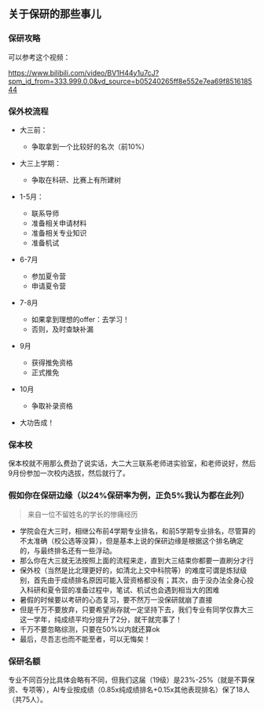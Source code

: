 ## 关于保研的那些事儿

### 保研攻略

可以参考这个视频：

https://www.bilibili.com/video/BV1H44y1u7cJ?spm_id_from=333.999.0.0&vd_source=b05240265ff8e552e7ea69f851618544

### 保外校流程

- 大三前：
  - 争取拿到一个比较好的名次（前10%）

- 大三上学期：
  - 争取在科研、比赛上有所建树

- 1-5月：
  - 联系导师
  - 准备相关申请材料
  - 准备相关专业知识
  - 准备机试
- 6-7月
  - 参加夏令营
  - 申请夏令营
- 7-8月
  - 如果拿到理想的offer：去学习！
  - 否则，及时查缺补漏
- 9月
  - 获得推免资格
  - 正式推免
- 10月
  - 争取补录资格
- 大功告成！

### 保本校

保本校就不用那么费劲了说实话，大二大三联系老师进实验室，和老师说好，然后9月份参加一次校内选拔，然后就行了。

### 假如你在保研边缘（以24%保研率为例，正负5%我认为都在此列）

> 来自一位不留姓名的学长的惨痛经历

- 学院会在大三时，相继公布前4学期专业排名，和前5学期专业排名，尽管算的不太准确（校公选等没算），但是基本上说的保研边缘是根据这个排名确定的，与最终排名还有一些浮动。
- 那么你在大三就无法按照上面的流程来走，直到大三结束你都要一直刷分才行
- 保外校（当然是比北理更好的，如清北上交中科院等）的难度可谓是炼狱级别，首先由于成绩排名原因可能入营资格都没有；其次，由于没办法全身心投入科研和夏令营的准备过程中，笔试、机试也会遇到相当大的困难
- 暑假的时候要以考研的心态复习，要不然万一没保研就崩了直接
- 但是千万不要放弃，只要希望尚存就一定坚持下去，我们专业有同学仅靠大三这一学年，纯成绩平均分提升了2分，就干就完事了！
- 千万不要忽略综测，只要在50%以内就还算ok
- 最后，尽吾志也而不能至者，可以无悔矣！

### 保研名额

专业不同百分比具体会略有不同，但我们这届（19级）是23%-25%（就是不算保资、专项等），AI专业按成绩（0.85x纯成绩排名+0.15x其他表现排名）保了18人（共75人）。



